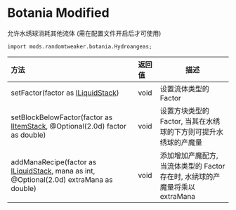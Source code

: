 # Botania Modified

允许水绣球消耗其他流体 (需在配置文件开启后才可使用)

```zenscript
import mods.randomtweaker.botania.Hydroangeas;
```

| 方法                                                         | 返回值 | 描述 |
| :----------------------------------------------------------- | :----- | ----------- |
| setFactor(factor as [ILiquidStack](https://docs.blamejared.com/1.12/en/Vanilla/Liquids/ILiquidStack/)) | void   | 设置流体类型的 Factor |
| setBlockBelowFactor(factor as [IItemStack](https://docs.blamejared.com/1.12/en/Vanilla/Items/IItemStack/), @Optional(2.0d) factor as double) | void | 设置方块类型的 Factor, 当其在水绣球的下方则可提升水绣球的产魔量 |
| addManaRecipe(factor as [ILiquidStack](https://docs.blamejared.com/1.12/en/Vanilla/Liquids/ILiquidStack/), mana as int, @Optional(2.0d) extraMana as double) | void | 添加增加产魔配方, 当流体类型的 Factor 存在时, 水绣球的产魔量将乘以 extraMana |
